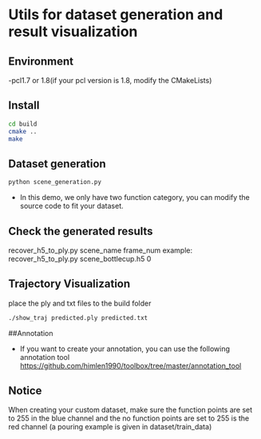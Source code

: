 # Utils for dataset generation and result visualization

## Environment
-pcl1.7 or 1.8(if your pcl version is 1.8, modify the CMakeLists)

## Install
```bash
cd build
cmake ..
make
```

## Dataset generation
```bash
python scene_generation.py
```
- In this demo, we only have two function category, you can modify the source code to fit your dataset.

## Check the generated results
recover_h5_to_ply.py scene_name frame_num
example: recover_h5_to_ply.py scene_bottlecup.h5 0

## Trajectory Visualization
place the ply and txt files to the build folder
```bash
./show_traj predicted.ply predicted.txt
```

##Annotation
- If you want to create your annotation, you can use the following annotation tool
https://github.com/himlen1990/toolbox/tree/master/annotation_tool

## Notice
When creating your custom dataset, make sure the function points are set to 255 in the blue channel and the no function points are set to 255 is the red channel (a pouring example is given in dataset/train_data)